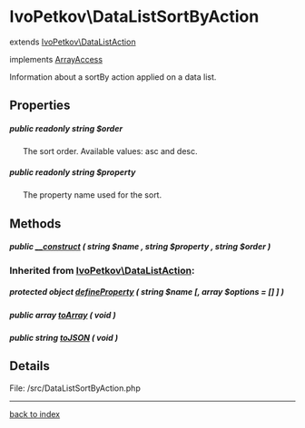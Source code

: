 # IvoPetkov\DataListSortByAction

extends [IvoPetkov\DataListAction](ivopetkov.datalistaction.class.md)

implements [ArrayAccess](http://php.net/manual/en/class.arrayaccess.php)

Information about a sortBy action applied on a data list.

## Properties

##### public readonly string $order

&nbsp;&nbsp;&nbsp;&nbsp;&nbsp;&nbsp;The sort order. Available values: asc and desc.

##### public readonly string $property

&nbsp;&nbsp;&nbsp;&nbsp;&nbsp;&nbsp;The property name used for the sort.

## Methods

##### public [__construct](ivopetkov.datalistsortbyaction.__construct.method.md) ( string $name , string $property , string $order )

### Inherited from [IvoPetkov\DataListAction](ivopetkov.datalistaction.class.md):

##### protected object [defineProperty](ivopetkov.datalistaction.defineproperty.method.md) ( string $name [, array $options = [] ] )

##### public array [toArray](ivopetkov.datalistaction.toarray.method.md) ( void )

##### public string [toJSON](ivopetkov.datalistaction.tojson.method.md) ( void )

## Details

File: /src/DataListSortByAction.php

---

[back to index](index.md)

